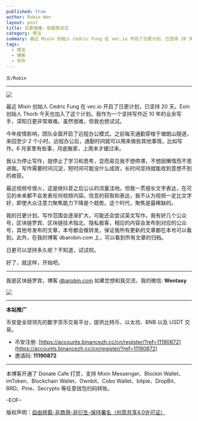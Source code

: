 ```yaml
---
published: true
author: Robin Wen
layout: post
title: 日更很难，但我想试试
category: 想法
summary: 最近 Mixin 创始人 Cedric Fung 在 vec.io 开启了日更计划，已坚持 20 天。Exin 创始人 Thorb 今天也加入了这个计划。我作为一个坚持写作近 10 年的业余写手，深知日更非常艰难。虽然很难，但我也想试试。我的日更计划，写作范围会逐渐扩大，可能还会尝试英文写作。我有好几个公众号，区块链罗宾、区块链技术指北、隐私极客，相应的内容会发布到对应的公众号，其他号发布的文章，本号都会做转发，保证我所有更新的文章都在本号可以看到。此外，在我的博客 dbarobin.com 上，可以看到所有文章的归档。日更可以坚持多久呢？不知道，试试呗。好了，就这样，开始吧。
tags:
  - 想法
  - 博客
  - 写作
---
```


`文/Robin`

***

![](https://cdn.dbarobin.com/gul87t9.png)

最近 Mixin 创始人 Cedric Fung 在 vec.io 开启了日更计划，已坚持 20 天。Exin 创始人 Thorb 今天也加入了这个计划。我作为一个坚持写作近 10 年的业余写手，深知日更非常艰难。虽然很难，但我也想试试。

今年疫情影响，团队全面开启了远程办公模式。之前每天通勤穿梭于塘朗山隧道，来回至少 2 个小时。远程办公后，通勤时间就可以用来做些其他事情，比如写作。6 月家里有些事，月底搬家，上周末才缓过来。

我认为停止写作，就停止了学习和思考，显而易见我不想停滞，不想因懒惰而不思进取。写作需要时间沉淀，短时间可能没什么成效，长时间坚持就能收到意想不到的收获。

最近视频号很火，这是继抖音之后公认的流量洼地。但我一贯擅长文字表达，在可见的未来都不会发表任何视频内容。信息的获取和表达，我不认为视频一定比文字好，即使大众注意力聚焦能力下降是个趋势。这个时代，聚焦是最稀缺的。

我的日更计划，写作范围会逐渐扩大，可能还会尝试英文写作。我有好几个公众号，区块链罗宾、区块链技术指北、隐私极客，相应的内容会发布到对应的公众号，其他号发布的文章，本号都会做转发，保证我所有更新的文章都在本号可以看到。此外，在我的博客 dbarobin.com 上，可以看到所有文章的归档。

日更可以坚持多久呢？不知道，试试呗。

好了，就这样，开始吧。

***

我是区块链罗宾，博客 [dbarobin.com](https://dbarobin.com/)
如果您想和我交流，我的微信: **Wentasy**

![](https://cdn.dbarobin.com/v4yywe2.png)

***

**本站推广**

币安是全球领先的数字货币交易平台，提供比特币、以太坊、BNB 以及 USDT 交易。

* 币安注册: [https://accounts.binancezh.cc/cn/register/?ref=11190872](https://accounts.binancezh.cc/cn/register/?ref=11190872)
* 邀请码: **11190872**

***

本博客开通了 Donate Cafe 打赏，支持 Mixin Messenger、Blockin Wallet、imToken、Blockchain Wallet、Ownbit、Cobo Wallet、bitpie、DropBit、BRD、Pine、Secrypto 等任意钱包扫码转账。

<center>
    <div class="--donate-button"
         data-button-id="f8b9df0d-af9a-460d-8258-d3f435445075"
    ></div>
</center>

–EOF–

版权声明：[自由转载-非商用-非衍生-保持署名（创意共享4.0许可证）](http://creativecommons.org/licenses/by-nc-nd/4.0/deed.zh)